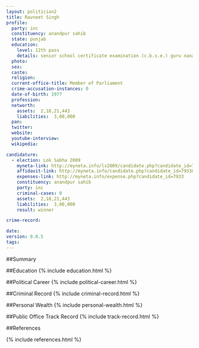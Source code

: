 ```yaml
---
layout: politician2
title: Ravneet Singh
profile: 
  party: inc
  constituency: anandpur sahib
  state: punjab
  education: 
    level: 12th pass
    details: senior school certificate examination (c.b.s.e.) guru nanank public school sec-36 chandigarh 1993
  photo: 
  sex: 
  caste: 
  religion: 
  current-office-title: Member of Parliament
  crime-accusation-instances: 0
  date-of-birth: 1977
  profession: 
  networth: 
    assets:  2,18,21,443
    liabilities:  3,00,000
  pan: 
  twitter: 
  website: 
  youtube-interview: 
  wikipedia: 

candidature: 
  - election: Lok Sabha 2009
    myneta-link: http://myneta.info/ls2009/candidate.php?candidate_id=7933
    affidavit-link: http://myneta.info/candidate.php?candidate_id=7933&scan=original
    expenses-link: http://myneta.info/expense.php?candidate_id=7933
    constituency: anandpur sahib 
    party: inc
    criminal-cases: 0
    assets:  2,18,21,443
    liabilities:  3,00,000
    result: winner 

crime-record: 

date: 
version: 0.0.5
tags: 
---
```

##Summary


##Education
{% include education.html %}


##Political Career
{% include political-career.html %}


##Criminal Record
{% include criminal-record.html %}


##Personal Wealth
{% include personal-wealth.html %}


##Public Office Track Record
{% include track-record.html %}


##References


{% include references.html %}
